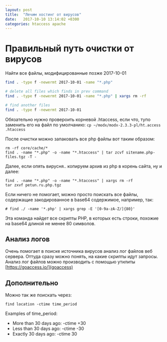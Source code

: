 ```yaml
---
layout: post
title:  "Лечим хостинг от вирусов"
date:   2017-10-10 13:14:02 +0300
categories: htaccess apache
---
```


# Правильный путь очистки от вирусов

Найти все файлы, модифицированные позже 2017-10-01

```bash
find . -type f -newermt 2017-10-01 -name "*.php"

# delete all files which finds in prev command
find . -type f -newermt 2017-10-01 -name "*.php" | xargs rm -rf

# find another files
find . -type f -newermt 2017-10-01
```

Обязательно нужно провероить корневой .htaccess, если что, тупо заменить его на файл по умолчанию:
`cp ~/modx/modx-2.3.3-pl/ht.access .htaccess`

После очистки можно запаковать все php файлы вот таким образом:
```
rm -rf core/cache/*
find . -name "*.php" -o -name "*.htaccess" | tar zcvf sitename.php-files.tgz -T -
```

Далее, если опять вирусня.. копируем архив из php в корень сайта, ну и далее:

```
find . -name "*.php" -o -name "*.htaccess" | xargs rm -rf
tar zxvf petun.ru.php.tgz
```


Если ничего не помогает, можно просто поискать все файлы, содержащие закодированное в base64 содержимое, например, так:

`# find ./ -name '*.php' | xargs grep -E '[0-9a-zA-Z/]{80}'`

Эта команда найдет все скрипты PHP, в которых есть строки, похожие на base64 длиной не менее 80 символов.


## Анализ логов

Очень помогает в поиске источника вирусов анализ лог файлов веб сервера. Оттуда сразу можно понять, на какие скрипты идут запросы. Анализ лог файлов можно производить с помощью утилиты [https://goaccess.io/](goaccess)

## Дополнительно

Можно так же поискать через:

`find location -ctime time_period`

Examples of time_period:

- More than 30 days ago: -ctime +30
- Less than 30 days ago: -ctime -30
- Exactly 30 days ago: -ctime 30

